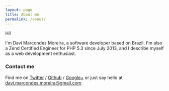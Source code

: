 ```yaml
---
layout: page
title: About me
permalink: /about/
---
```


Hi!

I'm Davi Marcondes Moreira, a software developer based on Brazil.
I'm also a Zend Certified Engineer for PHP 5.3 since July 2013, and I describe myself as a web development enthusiast.

### Contact me

Find me on [Twitter][Twitter] / [Github][github] / [Google+][google] or just say hello at 
[davi.marcondes.moreira@gmail.com](davi.marcondes.moreira@gmail.com).


[github]: https://github.com/devdrops
[google]: https://plus.google.com/+DaviMarcondesMoreira
[twitter]: https://twitter.com/devdrops

